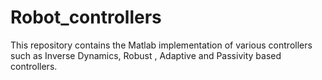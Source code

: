 # Robot_controllers
This repository contains the Matlab implementation of various controllers such as Inverse Dynamics, Robust , Adaptive and Passivity based controllers. 
